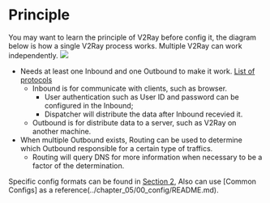 # Principle

You may want to learn the principle of V2Ray before config it, the diagram below is how a single V2Ray process works. Multiple V2Ray can work independently.
![](../resources/internal.svg)

* Needs at least one Inbound and one Outbound to make it work. [List of protocols](../chapter_02/02_protocols.md)
  * Inbound is for communicate with clients, such as browser.
    * User authentication such as User ID and password can be configured in the Inbound;
	* Dispatcher will distribute the data after Inbound recevied it.
  * Outbound is for distribute data to a server, such as V2Ray on another machine.
* When multiple Outbound exists, Routing can be used to determine which Outbound responsible for a certain type of traffics.
  * Routing will query DNS for more information when necessary to be a factor of the determination.

Specific config formats can be found in [Section 2](chapter_02/01_overview.md), Also can use [Common Configs] as a reference(../chapter_05/00_config/README.md).
